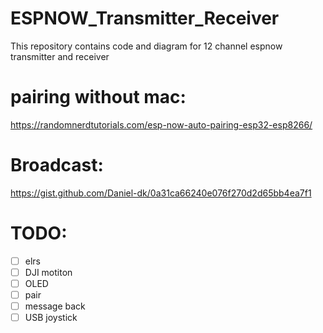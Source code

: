 # ESPNOW_Transmitter_Receiver
This repository contains code and diagram for 12 channel espnow transmitter and receiver

# pairing without mac: 
https://randomnerdtutorials.com/esp-now-auto-pairing-esp32-esp8266/

# Broadcast:
https://gist.github.com/Daniel-dk/0a31ca66240e076f270d2d65bb4ea7f1

# TODO:

- [ ] elrs
- [ ] DJI motiton
- [ ] OLED
- [ ] pair
- [ ] message back
- [ ] USB joystick
